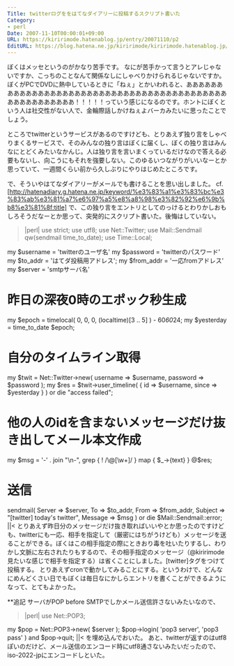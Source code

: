 ```yaml
---
Title: twitterログををはてなダイアリーに投稿するスクリプト書いた
Category:
- perl
Date: 2007-11-10T00:00:01+09:00
URL: https://kiririmode.hatenablog.jp/entry/20071110/p2
EditURL: https://blog.hatena.ne.jp/kiririmode/kiririmode.hatenablog.jp/atom/entry/8454420450078216286
---
```


ぼくはメッセというのがかなり苦手です。
なにが苦手かって言うとアレじゃないですか、こっちのことなんて関係なしにしゃべりかけられるじゃないですか。ぼくがPCでDVDに熱中しているときに「ねぇ」とかいわれると、あああああああああああああああああああああああああああああああああああああああああああああああああああああ！！！！！っていう感じになるのです。ホントにぼくという人は社交性がない人で、金輪際話しかけねぇよバーカみたいに思ったことでしょう。


ところでtwitterというサービスがあるのですけども、とりあえず独り言をしゃべりまくるサービスで、そのみんなの独り言はぼくに届くし、ぼくの独り言はみんなにとどくみたいなかんじ。人は独り言を言いまくっているだけなので答える必要もないし、向こうにもそれを強要しない。このゆるいつながりがいいなーとか思っていて、一週間くらい前から久しぶりにやりはじめたところです。


で、そういやはてなダイアリーがメールでも書けることを思い出しました。
cf.[http://hatenadiary.g.hatena.ne.jp/keyword/%e3%83%a1%e3%83%bc%e3%83%ab%e3%81%a7%e6%97%a5%e8%a8%98%e3%82%92%e6%9b%b8%e3%81%8f:title]
で、この独り言をエントリとしてのっけるとわりかしおもしろそうだなーとか思って、突発的にスクリプト書いた。後悔はしていない。
>|perl|
use strict;
use utf8;
use Net::Twitter;
use Mail::Sendmail qw(sendmail time_to_date);
use Time::Local;

my $username  = 'twitterのユーザ名'
my $password  = 'twitterのパスワード'
my $to_addr   = 'はてダ投稿用アドレス';
my $from_addr = '一応fromアドレス'
my $server    = 'smtpサーバ名'

# 昨日の深夜0時のエポック秒生成
my $epoch = timelocal( 0, 0, 0, (localtime)[3 .. 5] ) - 60*60*24;
my $yesterday = time_to_date $epoch;

# 自分のタイムライン取得
my $twit = Net::Twitter->new( username => $username, password => $password );
my $res	 = $twit->user_timeline( { id => $username, since => $yesterday } ) or die "access failed";

# 他の人のidを含まないメッセージだけ抜き出してメール本文作成
my $msg = '-' . join "\n-", grep { ! /\@[\w+]/ } map { $_->{text} } @$res;

# 送信
sendmail( Server  => $server,
	  To	  => $to_addr,
	  From	  => $from_addr,
	  Subject => "[twitter] today's twitter",
	  Message => $msg ) or die $Mail::Sendmail::error;
||<
とりあえず昨日分のメッセージだけ抜き取ればいいやとか思ったのですけども、twitterにも一応、相手を指定して（厳密にはちがうけども）メッセージを送ることができる。ぼくはこの相手指定の際にときおり毒を吐いたりするし、わりかし文脈に左右されたりもするので、その相手指定のメッセージ（@kiririmode見たいな感じで相手を指定する）は省くことにしました。[twitter]タグをつけて投稿する。
とりあえずcronで動かしてみることにする。というわけで、どんなにめんどくさい日でもぼくは毎日なにかしらエントリを書くことができるようになって、とてもよかった。

**追記
サーバがPOP before SMTPでしかメール送信許さないみたいなので、
>|perl|
use Net::POP3;

my $pop = Net::POP3->new( $server );
$pop->login( 'pop3 server', 'pop3 pass' ) and $pop->quit;
||<
を埋め込んでおいた。
あと、twitterが返すのはutf8ぽいのだけど、メール送信のエンコード時にutf8通さないみたいだったので、iso-2022-jpにエンコードしといた。
